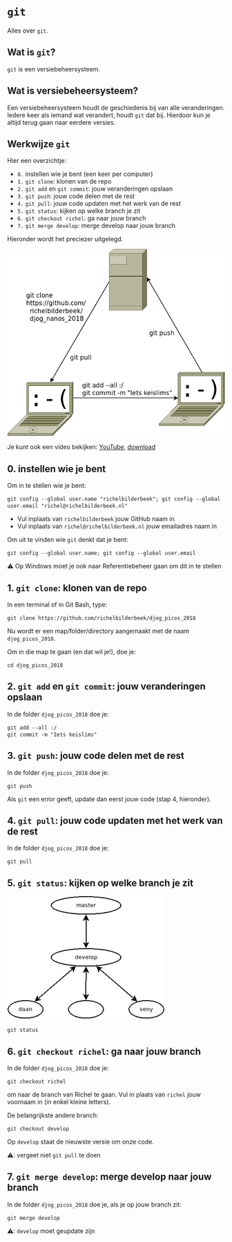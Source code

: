 # `git`

Alles over `git`.

## Wat is `git`?

`git` is een versiebeheersysteem.

## Wat is versiebeheersysteem?

Een versiebeheersysteem houdt de geschiedenis bij van alle veranderingen.
Iedere keer als iemand wat verandert, houdt `git` dat bij.
Hierdoor kun je altijd terug gaan naar eerdere versies.

## Werkwijze `git`

Hier een overzichtje:

 * `0.` instellen wie je bent (een keer per computer)
 * `1.` `git clone`: klonen van de repo
 * `2.` `git add` en `git commit`: jouw veranderingen opslaan
 * `3.` `git push`: jouw code delen met de rest
 * `4.` `git pull`: jouw code updaten met het werk van de rest
 * `5.` `git status`: kijken op welke branch je zit
 * `6.` `git checkout richel`: ga naar jouw branch
 * `7.` `git merge develop`: merge develop naar jouw branch

Hieronder wordt het preciezer uitgelegd.

![Werkwijze git](git.png)

Je kunt ook een video bekijken: [YouTube](https://youtu.be/lzIYHH5JbmM), [download](http://richelbilderbeek.nl/git_voor_jonge_tieners.ogv)

## 0. instellen wie je bent

Om in te stellen wie je bent:

```
git config --global user.name "richelbilderbeek"; git config --global user.email "richel@richelbilderbeek.nl"
```

 * Vul inplaats van `richelbilderbeek` jouw GitHub naam in
 * Vul inplaats van `richel@richelbilderbeek.nl` jouw emailadres naam in

Om uit te vinden wie `git` denkt dat je bent:

```
git config --global user.name; git config --global user.email
```

:warning: Op Windows moet je ook naar Referentiebeheer gaan om dit in te stellen

## 1. `git clone`: klonen van de repo

In een terminal of in Git Bash, type:

```
git clone https://github.com/richelbilderbeek/djog_picos_2018
```

Nu wordt er een map/folder/directory aangemaakt met de naam `djog_picos_2018`.

Om in die map te gaan (en dat wil je!), doe je:

```
cd djog_picos_2018
```


## 2. `git add` en `git commit`: jouw veranderingen opslaan

In de folder `djog_picos_2018` doe je:

```
git add --all :/
git commit -m "Iets keislims"
```

## 3. `git push`: jouw code delen met de rest

In de folder `djog_picos_2018` doe je:

```
git push
```

Als `git` een error geeft, update dan eerst jouw code (stap 4, hieronder).

## 4. `git pull`: jouw code updaten met het werk van de rest

In de folder `djog_picos_2018` doe je:

```
git pull
```

## 5. `git status`: kijken op welke branch je zit

![](git_branches.png)

```
git status
```

## 6. `git checkout richel`: ga naar jouw branch



In de folder `djog_picos_2018` doe je:

```
git checkout richel
```

om naar de branch van Richel te gaan. Vul in plaats van `richel` jouw voornaam
in (in enkel kleine letters).

De belangrijkste andere branch:

```
git checkout develop
```

Op `develop` staat de nieuwste versie om onze code.

:warning:: vergeet niet `git pull` te doen 

## 7. `git merge develop`: merge develop naar jouw branch

In de folder `djog_picos_2018` doe je, als je op jouw branch zit:

```
git merge develop
```

:warning:: `develop` moet geupdate zijn

